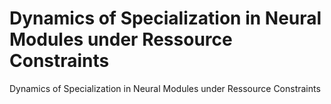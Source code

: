 # Dynamics of Specialization in Neural Modules under Ressource Constraints

Dynamics of Specialization in Neural Modules under Ressource Constraints
